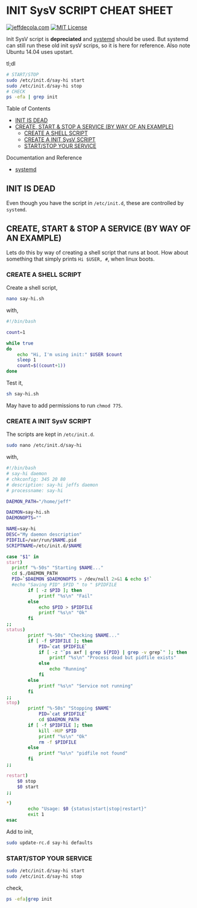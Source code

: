 # INIT SysV SCRIPT CHEAT SHEET

[![jeffdecola.com](https://img.shields.io/badge/website-jeffdecola.com-blue)](https://jeffdecola.com)
[![MIT License](https://img.shields.io/:license-mit-blue.svg)](https://jeffdecola.mit-license.org)

Init SysV script is **depreciated** and
[systemd](https://github.com/JeffDeCola/my-cheat-sheets/tree/master/software/development/operating-systems/linux/systemd-cheat-sheet)
should be used.
But systemd can still run these old init sysV scrips, so
it is here for reference. Also note Ubuntu 14.04 uses upstart.

tl;dl

```bash
# START/STOP
sudo /etc/init.d/say-hi start
sudo /etc/init.d/say-hi stop
# CHECK
ps -efa | grep init
```

Table of Contents

* [INIT IS DEAD](https://github.com/JeffDeCola/my-cheat-sheets/tree/master/software/development/operating-systems/linux/services/init-sysv-script-cheat-sheet#init-is-dead)
* [CREATE, START & STOP A SERVICE (BY WAY OF AN EXAMPLE)](https://github.com/JeffDeCola/my-cheat-sheets/tree/master/software/development/operating-systems/linux/services/init-sysv-script-cheat-sheet#create-start--stop-a-service-by-way-of-an-example)
  * [CREATE A SHELL SCRIPT](https://github.com/JeffDeCola/my-cheat-sheets/tree/master/software/development/operating-systems/linux/services/init-sysv-script-cheat-sheet#create-a-shell-script)
  * [CREATE A INIT SysV SCRIPT](https://github.com/JeffDeCola/my-cheat-sheets/tree/master/software/development/operating-systems/linux/services/init-sysv-script-cheat-sheet#create-a-init-sysv-script)
  * [START/STOP YOUR SERVICE](https://github.com/JeffDeCola/my-cheat-sheets/tree/master/software/development/operating-systems/linux/services/init-sysv-script-cheat-sheet#startstop-your-service)

Documentation and Reference

* [systemd](https://github.com/JeffDeCola/my-cheat-sheets/tree/master/software/development/operating-systems/linux/services/systemd-cheat-sheet)

## INIT IS DEAD

Even though you have the script in `/etc/init.d`,
these are controlled by `systemd`.

## CREATE, START & STOP A SERVICE (BY WAY OF AN EXAMPLE)

Lets do this by way of creating a shell script that
runs at boot. How about something that simply prints
`Hi $USER, #`, when linux boots.

### CREATE A SHELL SCRIPT

Create a shell script,

```bash
nano say-hi.sh
```

with,

```sh
#!/bin/bash

count=1

while true
do
    echo "Hi, I'm using init:" $USER $count
    sleep 1
    count=$((count+1))
done
```

Test it,

```bash
sh say-hi.sh
```

May have to add permissions to run `chmod 775`.

### CREATE A INIT SysV SCRIPT

The scripts are kept in `/etc/init.d`.

```bash
sudo nano /etc/init.d/say-hi
```

with,

```bash
#!/bin/bash
# say-hi daemon
# chkconfig: 345 20 80
# description: say-hi jeffs daemon
# processname: say-hi

DAEMON_PATH="/home/jeff"

DAEMON=say-hi.sh
DAEMONOPTS=""

NAME=say-hi
DESC="My daemon description"
PIDFILE=/var/run/$NAME.pid
SCRIPTNAME=/etc/init.d/$NAME

case "$1" in
start)
  printf "%-50s" "Starting $NAME..."
  cd $./DAEMON_PATH
  PID=`$DAEMON $DAEMONOPTS > /dev/null 2>&1 & echo $!`
  #echo "Saving PID" $PID " to " $PIDFILE
        if [ -z $PID ]; then
            printf "%s\n" "Fail"
        else
            echo $PID > $PIDFILE
            printf "%s\n" "Ok"
        fi
;;
status)
        printf "%-50s" "Checking $NAME..."
        if [ -f $PIDFILE ]; then
            PID=`cat $PIDFILE`
            if [ -z "`ps axf | grep ${PID} | grep -v grep`" ]; then
                printf "%s\n" "Process dead but pidfile exists"
            else
                echo "Running"
            fi
        else
            printf "%s\n" "Service not running"
        fi
;;
stop)
        printf "%-50s" "Stopping $NAME"
            PID=`cat $PIDFILE`
            cd $DAEMON_PATH
        if [ -f $PIDFILE ]; then
            kill -HUP $PID
            printf "%s\n" "Ok"
            rm -f $PIDFILE
        else
            printf "%s\n" "pidfile not found"
        fi
;;

restart)
    $0 stop
    $0 start
;;

*)
        echo "Usage: $0 {status|start|stop|restart}"
        exit 1
esac
```

Add to init,

```bash
sudo update-rc.d say-hi defaults
```

### START/STOP YOUR SERVICE

```bash
sudo /etc/init.d/say-hi start
sudo /etc/init.d/say-hi stop
```

check,

```bash
ps -efa|grep init
```

